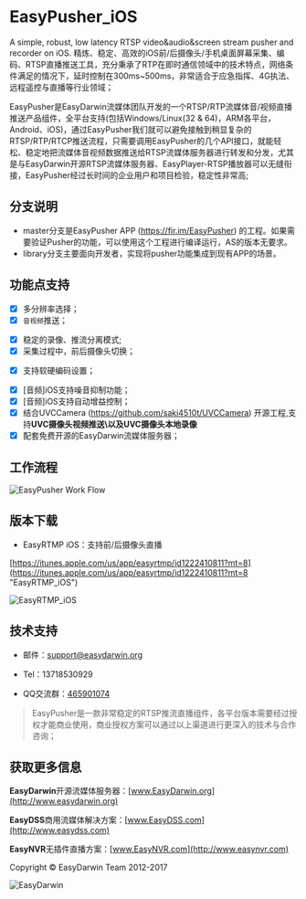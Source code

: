 # EasyPusher_iOS

A simple, robust, low latency RTSP video&audio&screen stream pusher and recorder on iOS. 精炼、稳定、高效的iOS前/后摄像头/手机桌面屏幕采集、编码、RTSP直播推送工具，充分秉承了RTP在即时通信领域中的技术特点，网络条件满足的情况下，延时控制在300ms~500ms，非常适合于应急指挥、4G执法、远程遥控与直播等行业领域；

EasyPusher是EasyDarwin流媒体团队开发的一个RTSP/RTP流媒体音/视频直播推送产品组件，全平台支持(包括Windows/Linux(32 & 64)，ARM各平台，Android、iOS)，通过EasyPusher我们就可以避免接触到稍显复杂的RTSP/RTP/RTCP推送流程，只需要调用EasyPusher的几个API接口，就能轻松、稳定地把流媒体音视频数据推送给RTSP流媒体服务器进行转发和分发，尤其是与EasyDarwin开源RTSP流媒体服务器、EasyPlayer-RTSP播放器可以无缝衔接，EasyPusher经过长时间的企业用户和项目检验，稳定性非常高;

## 分支说明 ##

- master分支是EasyPusher APP (https://fir.im/EasyPusher) 的工程。如果需要验证Pusher的功能，可以使用这个工程进行编译运行，AS的版本无要求。
- library分支主要面向开发者，实现将pusher功能集成到现有APP的场景。

## 功能点支持 ##

- [x] 多分辨率选择；
- [x] `音视频`推送<!--、`纯音频`推送、`纯视频`推送-->；
<!--- [x] 支持`边采集、边录像`；-->
- [x] 稳定的录像、推流分离模式;<!--**支持推流过程中随时开启录像，录像过程中，随时推流；**-->
- [x] 采集过程中，前后摄像头切换；
<!--- [x] android完美支持`文字水印、实时时间水印`；-->
<!--- [x] 支持`推送端实时静音/取消静音`；-->
- [x] 支持软硬编码设置；
<!--- [x] android支持后台service推送摄像头或屏幕(推送屏幕需要5.0+版本)；-->
<!--- [x] 支持gop间隔、帧率、bierate、android编码profile和编码速度设置；-->
- [x] [音频]iOS支持噪音抑制功能；
- [x] [音频]iOS支持自动增益控制；
- [x] 结合UVCCamera (https://github.com/saki4510t/UVCCamera) 开源工程,支持**UVC摄像头视频推送\以及UVC摄像头本地录像**
- [x] 配套免费开源的EasyDarwin流媒体服务器；

## 工作流程 ##

![EasyPusher Work Flow](http://www.easydarwin.org/github/images/easypusher/easypusher_android_workfolw.png)

## 版本下载 ##

- EasyRTMP iOS：支持前/后摄像头直播

[https://itunes.apple.com/us/app/easyrtmp/id1222410811?mt=8](https://itunes.apple.com/us/app/easyrtmp/id1222410811?mt=8 "EasyRTMP_iOS")

![EasyRTMP_iOS](http://www.easydarwin.org/github/images/easyrtmpios20170409.png)


## 技术支持 ##

- 邮件：[support@easydarwin.org](mailto:support@easydarwin.org) 

- Tel：13718530929

- QQ交流群：[465901074](http://jq.qq.com/?_wv=1027&k=2G045mo "EasyPusher & EasyRTSPClient")

> EasyPusher是一款非常稳定的RTSP推流直播组件，各平台版本需要经过授权才能商业使用，商业授权方案可以通过以上渠道进行更深入的技术与合作咨询；


## 获取更多信息 ##

**EasyDarwin**开源流媒体服务器：[www.EasyDarwin.org](http://www.easydarwin.org)

**EasyDSS**商用流媒体解决方案：[www.EasyDSS.com](http://www.easydss.com)

**EasyNVR**无插件直播方案：[www.EasyNVR.com](http://www.easynvr.com)

Copyright &copy; EasyDarwin Team 2012-2017

![EasyDarwin](http://www.easydarwin.org/skin/easydarwin/images/wx_qrcode.jpg)
